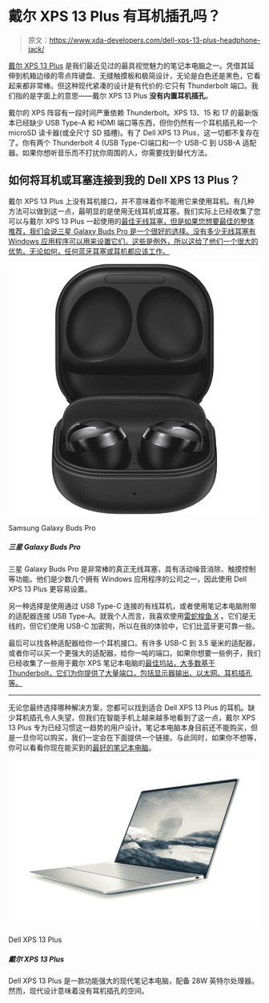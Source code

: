 # 戴尔 XPS 13 Plus 有耳机插孔吗？

> 原文：<https://www.xda-developers.com/dell-xps-13-plus-headphone-jack/>

[戴尔 XPS 13 Plus](https://www.xda-developers.com/dell-xps-13-plus/) 是我们最近见过的最具视觉魅力的笔记本电脑之一。凭借其延伸到机箱边缘的零点阵键盘、无缝触摸板和极简设计，无论是白色还是黑色，它看起来都非常棒。但这种现代紧凑的设计是有代价的:它只有 Thunderbolt 端口。我们指的是字面上的意思——戴尔 XPS 13 Plus **没有内置耳机插孔**。

戴尔的 XPS 阵容有一段时间严重依赖 Thunderbolt。XPS 13、15 和 17 的最新版本已经缺少 USB Type-A 和 HDMI 端口等东西，但你仍然有一个耳机插孔和一个 microSD 读卡器(或全尺寸 SD 插槽)。有了 Dell XPS 13 Plus，这一切都不复存在了。你有两个 Thunderbolt 4 (USB Type-C)端口和一个 USB-C 到 USB-A 适配器。如果你想听音乐而不打扰你周围的人，你需要找到替代方法。

## 如何将耳机或耳塞连接到我的 Dell XPS 13 Plus？

戴尔 XPS 13 Plus 上没有耳机接口，并不意味着你不能用它来使用耳机。有几种方法可以做到这一点，最明显的是使用无线耳机或耳塞。我们实际上已经收集了您可以与戴尔 XPS 13 Plus 一起使用的[最佳无线耳塞，但是如果您想要最佳的整体推荐，我们会说三星 Galaxy Buds Pro 是一个很好的选择。没有多少无线耳塞有 Windows 应用程序可以用来设置它们，这些是例外，所以这给了他们一个很大的优势。无论如何，任何蓝牙耳塞或耳机都应该工作。](https://www.xda-developers.com/dell-xps-13-plus-wireless-earbuds/)

 <picture>![The Galaxy Buds Pro offer the most features of any other earbuds in Samsung's lineup. The Samsung Galaxy Buds Pro features a custom speaker system tuned by AKG and Samsung's Scalable audio codec that changes the bit rate according to the strength of the Bluetooth connection for better audio quality. The Buds Pro also supports ANC and wireless charging, making it very convenient to use.](img/95ccc5ad5c3bbc5b62c70d5623eb7cfc.png)</picture> 

Samsung Galaxy Buds Pro

##### 三星 Galaxy Buds Pro

三星 Galaxy Buds Pro 是非常棒的真正无线耳塞，具有活动噪音消除、触摸控制等功能。他们是少数几个拥有 Windows 应用程序的公司之一，因此使用 Dell XPS 13 Plus 更容易设置。

另一种选择是使用通过 USB Type-C 连接的有线耳机，或者使用笔记本电脑附带的适配器连接 USB Type-A。就我个人而言，我喜欢使用[雷蛇梭鱼 X](https://www.amazon.com/Razer-Barracuda-Wireless-Multi-Platform-Headset/dp/B096N6Q51N?tag=xda-52nqltd-20&ascsubtag=UUxdaUeUpU32&asc_refurl=https%3A%2F%2Fwww.xda-developers.com%2Fdell-xps-13-plus-headphone-jack%2F&asc_campaign=Short-Term) 。它们是无线的，但它们使用 USB-C 加密狗，所以在我的体验中，它们比蓝牙更可靠一些。

最后可以找各种适配器给你一个耳机接口。有许多 USB-C 到 3.5 毫米的适配器，或者你可以买一个更强大的适配器，给你一吨的端口。如果你想要一些例子，我们已经收集了一些用于戴尔 XPS 笔记本电脑的[最佳坞站，大多数基于 Thunderbolt，它们为你提供了大量端口，包括显示器输出、以太网、耳机插孔等。](https://www.xda-developers.com/best-docks-dell-xps/)

* * *

无论您最终选择哪种解决方案，您都可以找到适合 Dell XPS 13 Plus 的耳机。缺少耳机插孔令人失望，但我们在智能手机上越来越多地看到了这一点，戴尔 XPS 13 Plus 专为已经习惯这一趋势的用户设计。笔记本电脑本身目前还不能购买，但是一旦你可以购买，我们一定会在下面提供一个链接。与此同时，如果你不想等，你可以看看你现在能买到的[最好的笔记本电脑](https://www.xda-developers.com/best-laptops/)。

 <picture>![The Dell XPS 13 Plus is one of the most futuristic-looking laptops we've seen in a long time, and it has powerful processors and a sharp OLED display, too.](img/e49af3d21156f9ec1c57b31554b051ee.png)</picture> 

Dell XPS 13 Plus

##### 戴尔 XPS 13 Plus

Dell XPS 13 Plus 是一款功能强大的现代笔记本电脑，配备 28W 英特尔处理器。然而，现代设计意味着没有耳机插孔的空间。